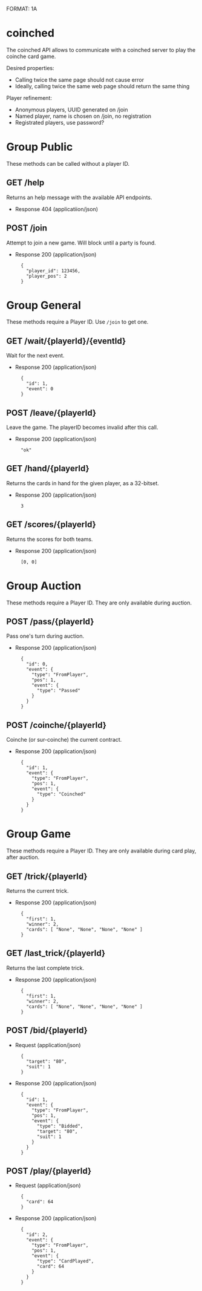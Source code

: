 
FORMAT: 1A

# coinched

The coinched API allows to communicate with a coinched server to play the coinche card game.

Desired properties:

* Calling twice the same page should not cause error
* Ideally, calling twice the same web page should return the same thing

Player refinement:

* Anonymous players, UUID generated on /join
* Named player, name is chosen on /join, no registration
* Registrated players, use password?

# Group Public
These methods can be called without a player ID.

## GET /help
Returns an help message with the available API endpoints.

+ Response 404 (applicatiion/json)

## POST /join
Attempt to join a new game. Will block until a party is found.

+ Response 200 (application/json)

        {
          "player_id": 123456,
          "player_pos": 2
        }

# Group General
These methods require a Player ID. Use `/join` to get one.

## GET /wait/{playerId}/{eventId}
Wait for the next event.

+ Response 200 (application/json)

        {
          "id": 1,
          "event": 0
        }

## POST /leave/{playerId}
Leave the game. The playerID becomes invalid after this call.

+ Response 200 (application/json)

        "ok"

## GET /hand/{playerId}
Returns the cards in hand for the given player, as a 32-bitset.

+ Response 200 (application/json)

        3

## GET /scores/{playerId}
Returns the scores for both teams.

+ Response 200 (application/json)

        [0, 0]

# Group Auction
These methods require a Player ID. They are only available during auction.

## POST /pass/{playerId}
Pass one's turn during auction.

+ Response 200 (application/json)

        {
          "id": 0,
          "event": {
            "type": "FromPlayer",
            "pos": 1,
            "event": {
              "type": "Passed"
            }
          }
        }


## POST /coinche/{playerId}
Coinche (or sur-coinche) the current contract.

+ Response 200 (application/json)

        {
          "id": 1,
          "event": {
            "type": "FromPlayer",
            "pos": 1,
            "event": {
              "type": "Coinched"
            }
          }
        }

# Group Game
These methods require a Player ID. They are only available during card play, after auction.

## GET /trick/{playerId}
Returns the current trick.

+ Response 200 (application/json)

        {
          "first": 1,
          "winner": 2,
          "cards": [ "None", "None", "None", "None" ]
        }

## GET /last_trick/{playerId}
Returns the last complete trick.

+ Response 200 (application/json)


        {
          "first": 1,
          "winner": 2,
          "cards": [ "None", "None", "None", "None" ]
        }

## POST /bid/{playerId}
+ Request (application/json)

        {
          "target": "80",
          "suit": 1
        }

+ Response 200 (application/json)

        {
          "id": 1,
          "event": {
            "type": "FromPlayer",
            "pos": 1,
            "event": {
              "type": "Bidded",
              "target": "80",
              "suit": 1
            }
          }
        }

## POST /play/{playerId}
+ Request (application/json)

        {
          "card": 64
        }

+ Response 200 (application/json)

        {
          "id": 2,
          "event": {
            "type": "FromPlayer",
            "pos": 1,
            "event": {
              "type": "CardPlayed",
              "card": 64
            }
          }
        }